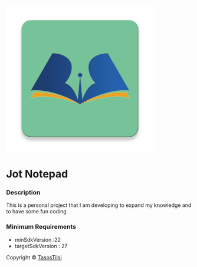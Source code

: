 <img src="https://github.com/TasosTilsi/JotNotepad/blob/master/app/src/main/ic_launcher-web.png?raw=true" width="400" height="400" />
<h1>Jot Notepad</h1>
<h3>Description</h3>
<p>This is a personal project that I am developing to expand my knowledge and to have some fun coding</p>
<h3>Minimum Requirements</h3>
<ul>
<li>minSdkVersion :22</li>
<li>targetSdkVersion : 27 </li>
</ul>
<p>Copyright &copy; <a href="https://git.io/vNjE6">TasosTilsi</a></p>

